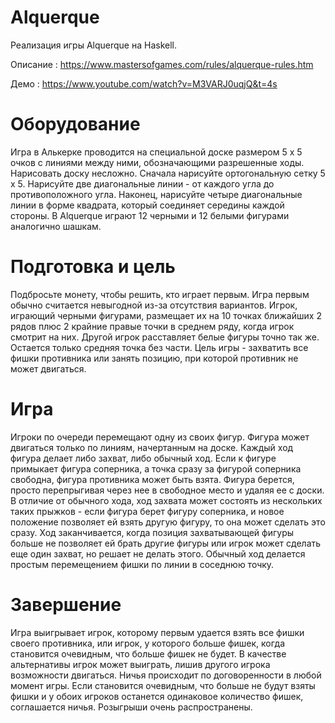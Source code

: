 # Alquerque
Реализация игры Alquerque на Haskell.

Описание : https://www.mastersofgames.com/rules/alquerque-rules.htm

Демо : https://www.youtube.com/watch?v=M3VARJ0uqjQ&t=4s

# Оборудование

Игра в Алькерке проводится на специальной доске размером 5 x 5 очков с линиями между ними, обозначающими разрешенные ходы. Нарисовать доску несложно. Сначала нарисуйте ортогональную сетку 5 x 5. Нарисуйте две диагональные линии - от каждого угла до противоположного угла. Наконец, нарисуйте четыре диагональные линии в форме квадрата, который соединяет середины каждой стороны. В Alquerque играют 12 черными и 12 белыми фигурами аналогично шашкам.

# Подготовка и цель

Подбросьте монету, чтобы решить, кто играет первым. Игра первым обычно считается невыгодной из-за отсутствия вариантов. Игрок, играющий черными фигурами, размещает их на 10 точках ближайших 2 рядов плюс 2 крайние правые точки в среднем ряду, когда игрок смотрит на них. Другой игрок расставляет белые фигуры точно так же. Остается только средняя точка без части. Цель игры - захватить все фишки противника или занять позицию, при которой противник не может двигаться.

# Игра

Игроки по очереди перемещают одну из своих фигур. Фигура может двигаться только по линиям, начертанным на доске. Каждый ход фигура делает либо захват, либо обычный ход.
Если к фигуре примыкает фигура соперника, а точка сразу за фигурой соперника свободна, фигура противника может быть взята. Фигура берется, просто перепрыгивая через нее в свободное место и удаляя ее с доски. В отличие от обычного хода, ход захвата может состоять из нескольких таких прыжков - если фигура берет фигуру соперника, и новое положение позволяет ей взять другую фигуру, то она может сделать это сразу. Ход заканчивается, когда позиция захватывающей фигуры больше не позволяет ей брать другие фигуры или игрок может сделать еще один захват, но решает не делать этого. Обычный ход делается простым перемещением фишки по линии в соседнюю точку.

# Завершение

Игра выигрывает игрок, которому первым удается взять все фишки своего противника, или игрок, у которого больше фишек, когда становится очевидным, что больше фишек не будет. В качестве альтернативы игрок может выиграть, лишив другого игрока возможности двигаться.
Ничья происходит по договоренности в любой момент игры. Если становится очевидным, что больше не будут взяты фишки и у обоих игроков останется одинаковое количество фишек, соглашается ничья. Розыгрыши очень распространены.

